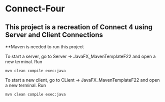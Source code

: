 # Connect-Four
This project is a recreation of Connect 4 using Server and Client Connections
-----------------------------------------------------------------------------------------------------

**Maven is needed to run this project

To start a server, go to Server -> JavaFX_MavenTemplateF22 and open a new terminal. Run

    mvn clean compile exec:java

To start a new client, go to CLient -> JavaFX_MavenTemplateF22 and open a new terminal. Run

    mvn clean compile exec:java
